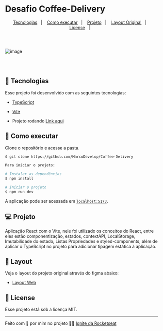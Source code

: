 # Desafio Coffee-Delivery

<p align="center">
  <a href="#-tecnologias">Tecnologias</a>&nbsp;&nbsp;&nbsp;|&nbsp;&nbsp;&nbsp;
  <a href="#-como-executar">Como executar</a>&nbsp;&nbsp;&nbsp;|&nbsp;&nbsp;&nbsp;
  <a href="#-projeto">Projeto</a>&nbsp;&nbsp;&nbsp;|&nbsp;&nbsp;&nbsp;
  <a href="#-layout">Layout Original</a>&nbsp;&nbsp;&nbsp;|&nbsp;&nbsp;&nbsp;
  <a href="#-license">License</a>&nbsp;&nbsp;&nbsp;|&nbsp;&nbsp;&nbsp;
</p>
<br/><br/>

![image](https://user-images.githubusercontent.com/45787976/204828209-207badca-7b1c-4a7a-9a48-d4edb100cac3.png)

<br/><br/>

## 🧪 Tecnologias

Esse projeto foi desenvolvido com as seguintes tecnologias:

- [TypeScript](https://www.typescriptlang.org)
- [Vite](https://vitejs.dev/)

- Projeto rodando [Link aqui](https://coffee-delivery-six-sooty.vercel.app/)

## 🚀 Como executar

Clone o repositório e acesse a pasta.

```bash
$ git clone https://github.com/MarcoDevelop/Coffee-Delivery

Para iniciar o projeto:

# Instalar as dependências
$ npm install

# Iniciar o projeto
$ npm run dev

```

A aplicação pode ser acessada em [`localhost:5173`](http://localhost:5173).


## 💻 Projeto
Aplicação React com o Vite, nele foi utilizado os conceitos do React, entre eles estão componentização, estados, contextAPI, LocalStorage, Imutabilidade do estado, Listas Propriedades e styled-components, além de aplicar o TypeScript no projeto para adicionar tipagem estática à aplicação. 

## 🔖 Layout

Veja o layout do projeto original através do figma abaixo:

- [Layout Web](https://www.figma.com/file/vBBVn31oe6opdEuCFmO279/Coffee-Delivery-(Copy)?node-id=0%3A1&t=zooxalbz8lO7QR7U-0)

## 📝 License

Esse projeto está sob a licença MIT.

---

Feito com 💜 por mim no projeto 👋🏻 [Ignite da Rocketseat](https://www.rocketseat.com.br/)
